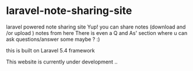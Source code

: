 # laravel-note-sharing-site
laravel powered note sharing site
Yup! you can share notes (download and /or upload ) notes from here 
There is even a Q and As' section where u can ask questions/answer some maybe ? :)

this is built on Laravel 5.4 framework 

This website is currently under development ..




